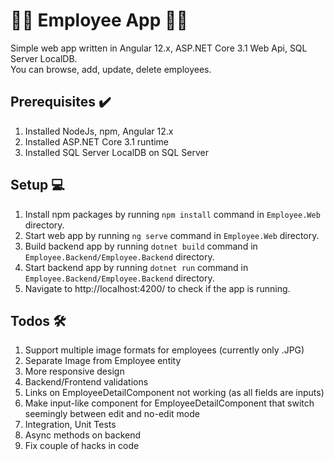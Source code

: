 # 👷‍♂️ Employee App 👷‍♂️

Simple web app written in Angular 12.x, ASP.NET Core 3.1 Web Api, SQL Server LocalDB. <br/>
You can browse, add, update, delete employees.

## Prerequisites ✔️
1. Installed NodeJs, npm, Angular 12.x
2. Installed ASP.NET Core 3.1 runtime
3. Installed SQL Server LocalDB on SQL Server

## Setup 💻

1. Install npm packages by running ```npm install``` command in  ```Employee.Web``` directory.
2. Start web app by running ```ng serve``` command in  ```Employee.Web``` directory.
3. Build backend app by running ```dotnet build``` command in  ```Employee.Backend/Employee.Backend``` directory.
4. Start backend app by running ```dotnet run``` command in  ```Employee.Backend/Employee.Backend``` directory.
5. Navigate to http://localhost:4200/ to check if the app is running.

## Todos 🛠️

1. Support multiple image formats for employees (currently only .JPG)
2. Separate Image from Employee entity
3. More responsive design
4. Backend/Frontend validations
5. Links on EmployeeDetailComponent not working (as all fields are inputs)
6. Make input-like component for EmployeeDetailComponent that switch seemingly between edit and no-edit mode
7. Integration, Unit Tests
8. Async methods on backend
9. Fix couple of hacks in code
